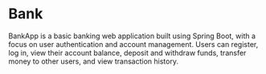# Bank
BankApp is a basic banking web application built using Spring Boot, with a focus on user authentication and account management. Users can register, log in, view their account balance, deposit and withdraw funds, transfer money to other users, and view transaction history.
